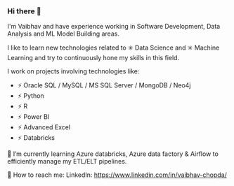 ### Hi there 👋

I'm Vaibhav and have experience working in Software Development, Data Analysis and ML Model Building areas.

I like to learn new technologies related to ✳️ Data Science and ✳️ Machine Learning and try to continuously hone my skills in this field.

I work on projects  involving technologies like:
- ⚡ Oracle SQL / MySQL / MS SQL Server / MongoDB / Neo4j
- ⚡ Python
- ⚡ R
- ⚡ Power BI
- ⚡ Advanced Excel
- ⚡ Databricks

🌱 I’m currently learning Azure databricks, Azure data factory & Airflow to efficiently manage my ETL/ELT pipelines.

💬 How to reach me:
LinkedIn: https://www.linkedin.com/in/vaibhav-chopda/


